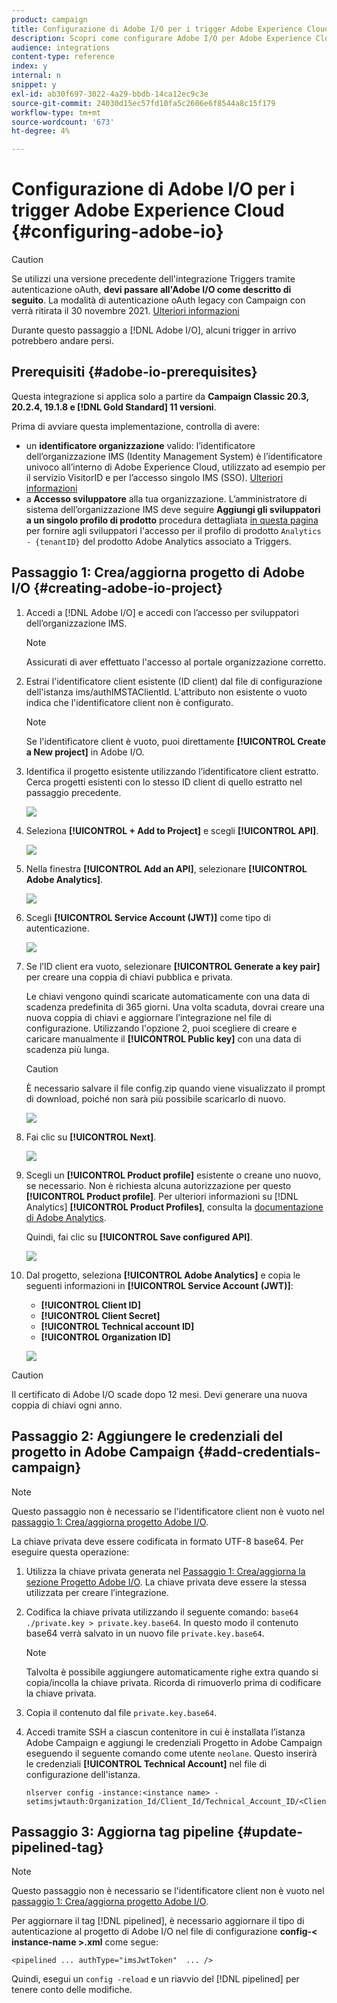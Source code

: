```yaml
---
product: campaign
title: Configurazione di Adobe I/O per i trigger Adobe Experience Cloud
description: Scopri come configurare Adobe I/O per Adobe Experience Cloud Triggers
audience: integrations
content-type: reference
index: y
internal: n
snippet: y
exl-id: ab30f697-3022-4a29-bbdb-14ca12ec9c3e
source-git-commit: 24030d15ec57fd10fa5c2606e6f8544a8c15f179
workflow-type: tm+mt
source-wordcount: '673'
ht-degree: 4%

---
```


# Configurazione di Adobe I/O per i trigger Adobe Experience Cloud {#configuring-adobe-io}

>[!CAUTION]
>
>Se utilizzi una versione precedente dell&#39;integrazione Triggers tramite autenticazione oAuth, **devi passare all&#39;Adobe I/O come descritto di seguito**. La modalità di autenticazione oAuth legacy con Campaign con verrà ritirata il 30 novembre 2021. [Ulteriori informazioni](https://experienceleaguecommunities.adobe.com/t5/adobe-analytics-discussions/adobe-analytics-legacy-api-end-of-life-notice/td-p/385411)
>
>Durante questo passaggio a [!DNL Adobe I/O], alcuni trigger in arrivo potrebbero andare persi.

## Prerequisiti {#adobe-io-prerequisites}

Questa integrazione si applica solo a partire da **Campaign Classic 20.3, 20.2.4, 19.1.8 e [!DNL Gold Standard] 11 versioni**.

Prima di avviare questa implementazione, controlla di avere:

* un **identificatore organizzazione** valido: l’identificatore dell’organizzazione IMS (Identity Management System) è l’identificatore univoco all’interno di Adobe Experience Cloud, utilizzato ad esempio per il servizio VisitorID e per l’accesso singolo IMS (SSO). [Ulteriori informazioni](https://experienceleague.adobe.com/docs/core-services/interface/manage-users-and-products/organizations.html)
* a **Accesso sviluppatore** alla tua organizzazione. L’amministratore di sistema dell’organizzazione IMS deve seguire **Aggiungi gli sviluppatori a un singolo profilo di prodotto**
procedura dettagliata [in questa pagina](https://helpx.adobe.com/enterprise/admin-guide.html/enterprise/using/manage-developers.ug.html) per fornire agli sviluppatori l&#39;accesso per il profilo di prodotto `Analytics - {tenantID}` del prodotto Adobe Analytics associato a Triggers.

## Passaggio 1: Crea/aggiorna progetto di Adobe I/O {#creating-adobe-io-project}

1. Accedi a [!DNL Adobe I/O] e accedi con l’accesso per sviluppatori dell’organizzazione IMS.

   >[!NOTE]
   >
   > Assicurati di aver effettuato l&#39;accesso al portale organizzazione corretto.

1. Estrai l&#39;identificatore client esistente (ID client) dal file di configurazione dell&#39;istanza ims/authIMSTAClientId. L&#39;attributo non esistente o vuoto indica che l&#39;identificatore client non è configurato.

   >[!NOTE]
   >
   >Se l&#39;identificatore client è vuoto, puoi direttamente **[!UICONTROL Create a New project]** in Adobe I/O.

1. Identifica il progetto esistente utilizzando l’identificatore client estratto. Cerca progetti esistenti con lo stesso ID client di quello estratto nel passaggio precedente.

   ![](assets/do-not-localize/adobe_io_8.png)

1. Seleziona **[!UICONTROL + Add to Project]** e scegli **[!UICONTROL API]**.

   ![](assets/do-not-localize/adobe_io_1.png)

1. Nella finestra **[!UICONTROL Add an API]**, selezionare **[!UICONTROL Adobe Analytics]**.

   ![](assets/do-not-localize/adobe_io_2.png)

1. Scegli **[!UICONTROL Service Account (JWT)]** come tipo di autenticazione.

   ![](assets/do-not-localize/adobe_io_3.png)

1. Se l’ID client era vuoto, selezionare **[!UICONTROL Generate a key pair]** per creare una coppia di chiavi pubblica e privata.

   Le chiavi vengono quindi scaricate automaticamente con una data di scadenza predefinita di 365 giorni. Una volta scaduta, dovrai creare una nuova coppia di chiavi e aggiornare l’integrazione nel file di configurazione. Utilizzando l&#39;opzione 2, puoi scegliere di creare e caricare manualmente il **[!UICONTROL Public key]** con una data di scadenza più lunga.

   >[!CAUTION]
   >
   >È necessario salvare il file config.zip quando viene visualizzato il prompt di download, poiché non sarà più possibile scaricarlo di nuovo.

   ![](assets/do-not-localize/adobe_io_4.png)

1. Fai clic su **[!UICONTROL Next]**.

   ![](assets/do-not-localize/adobe_io_5.png)

1. Scegli un **[!UICONTROL Product profile]** esistente o creane uno nuovo, se necessario. Non è richiesta alcuna autorizzazione per questo **[!UICONTROL Product profile]**. Per ulteriori informazioni su [!DNL Analytics] **[!UICONTROL Product Profiles]**, consulta la [documentazione di Adobe Analytics](https://experienceleague.adobe.com/docs/analytics/admin/admin-console/home.html#admin-console).

   Quindi, fai clic su **[!UICONTROL Save configured API]**.

   ![](assets/do-not-localize/adobe_io_6.png)

1. Dal progetto, seleziona **[!UICONTROL Adobe Analytics]** e copia le seguenti informazioni in **[!UICONTROL Service Account (JWT)]**:

   * **[!UICONTROL Client ID]**
   * **[!UICONTROL Client Secret]**
   * **[!UICONTROL Technical account ID]**
   * **[!UICONTROL Organization ID]**

   ![](assets/do-not-localize/adobe_io_7.png)

>[!CAUTION]
>
>Il certificato di Adobe I/O scade dopo 12 mesi. Devi generare una nuova coppia di chiavi ogni anno.

## Passaggio 2: Aggiungere le credenziali del progetto in Adobe Campaign {#add-credentials-campaign}

>[!NOTE]
>
>Questo passaggio non è necessario se l&#39;identificatore client non è vuoto nel [passaggio 1: Crea/aggiorna progetto Adobe I/O](#creating-adobe-io-project).

La chiave privata deve essere codificata in formato UTF-8 base64. Per eseguire questa operazione:

1. Utilizza la chiave privata generata nel [Passaggio 1: Crea/aggiorna la sezione Progetto Adobe I/O](#creating-adobe-io-project). La chiave privata deve essere la stessa utilizzata per creare l’integrazione.

1. Codifica la chiave privata utilizzando il seguente comando: `base64 ./private.key > private.key.base64`. In questo modo il contenuto base64 verrà salvato in un nuovo file `private.key.base64`.

   >[!NOTE]
   >
   >Talvolta è possibile aggiungere automaticamente righe extra quando si copia/incolla la chiave privata. Ricorda di rimuoverlo prima di codificare la chiave privata.

1. Copia il contenuto dal file `private.key.base64`.

1. Accedi tramite SSH a ciascun contenitore in cui è installata l’istanza Adobe Campaign e aggiungi le credenziali Progetto in Adobe Campaign eseguendo il seguente comando come utente `neolane`. Questo inserirà le credenziali **[!UICONTROL Technical Account]** nel file di configurazione dell&#39;istanza.

   ```
   nlserver config -instance:<instance name> -setimsjwtauth:Organization_Id/Client_Id/Technical_Account_ID/<Client_Secret>/<Base64_encoded_Private_Key>
   ```

## Passaggio 3: Aggiorna tag pipeline {#update-pipelined-tag}

>[!NOTE]
>
>Questo passaggio non è necessario se l&#39;identificatore client non è vuoto nel [passaggio 1: Crea/aggiorna progetto Adobe I/O](#creating-adobe-io-project).

Per aggiornare il tag [!DNL pipelined], è necessario aggiornare il tipo di autenticazione al progetto di Adobe I/O nel file di configurazione **config-&lt; instance-name >.xml** come segue:

```
<pipelined ... authType="imsJwtToken"  ... />
```

Quindi, esegui un `config -reload` e un riavvio del [!DNL pipelined] per tenere conto delle modifiche.
